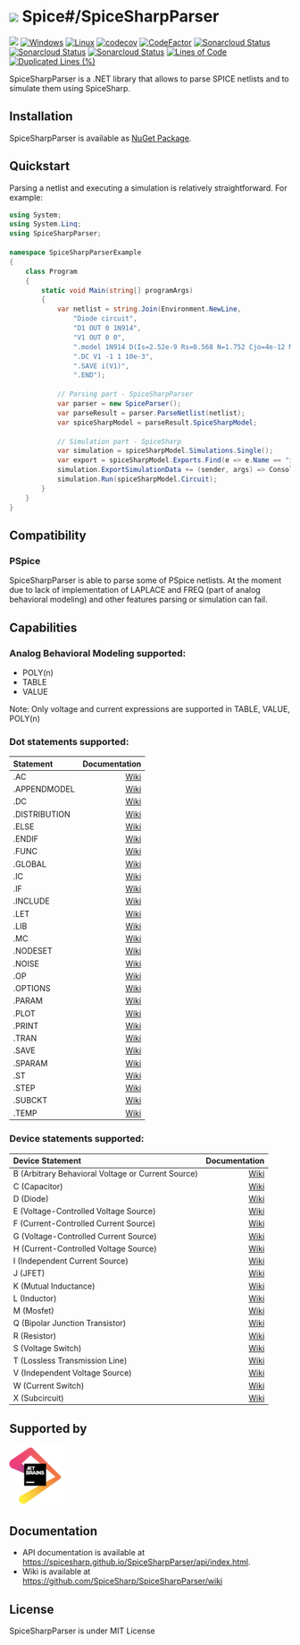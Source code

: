 # <img src="https://spicesharp.github.io/SpiceSharp/api/images/logo_full.svg" width="45px" /> Spice#/SpiceSharpParser
 [<img src="https://img.shields.io/nuget/vpre/SpiceSharp-Parser.svg">]( https://www.nuget.org/packages/SpiceSharp-Parser)
[![Windows](https://ci.appveyor.com/api/projects/status/d8tpj2hm3hcullmw/branch/master?svg=true)](https://ci.appveyor.com/project/marcin-golebiowski/spicesharpparser/branch/master)
[![Linux](https://travis-ci.org/SpiceSharp/SpiceSharpParser.svg?branch=master)](https://travis-ci.org/SpiceSharp/SpiceSharpParser?branch=master)
[![codecov](https://codecov.io/gh/SpiceSharp/SpiceSharpParser/branch/master/graph/badge.svg)](https://codecov.io/gh/SpiceSharp/SpiceSharpParser)
[![CodeFactor](https://www.codefactor.io/repository/github/spicesharp/spicesharpparser/badge)](https://www.codefactor.io/repository/github/spicesharp/spicesharpparser)
[![Sonarcloud Status](https://sonarcloud.io/api/project_badges/measure?project=SpiceSharpParser&metric=alert_status)](https://sonarcloud.io/dashboard?id=SpiceSharpParser)
[![Sonarcloud Status](https://sonarcloud.io/api/project_badges/measure?project=SpiceSharpParser&metric=bugs)](https://sonarcloud.io/dashboard?id=SpiceSharpParser)
[![Sonarcloud Status](https://sonarcloud.io/api/project_badges/measure?project=SpiceSharpParser&metric=code_smells)](https://sonarcloud.io/dashboard?id=SpiceSharpParser)
[![Lines of Code](https://sonarcloud.io/api/project_badges/measure?project=SpiceSharpParser&metric=ncloc)](https://sonarcloud.io/dashboard?id=SpiceSharpParser)
[![Duplicated Lines (%)](https://sonarcloud.io/api/project_badges/measure?project=SpiceSharpParser&metric=duplicated_lines_density)](https://sonarcloud.io/dashboard?id=SpiceSharpParser)


SpiceSharpParser is a .NET library that allows to parse SPICE netlists and to simulate them using SpiceSharp.

## Installation

SpiceSharpParser is available as [NuGet Package](https://www.nuget.org/packages/SpiceSharp-Parser).

## Quickstart

Parsing a netlist and executing a simulation is relatively straightforward. For example:

```csharp
using System;
using System.Linq;
using SpiceSharpParser;

namespace SpiceSharpParserExample
{
    class Program
    {
        static void Main(string[] programArgs)
        {
            var netlist = string.Join(Environment.NewLine,
                "Diode circuit",
                "D1 OUT 0 1N914",
                "V1 OUT 0 0",
                ".model 1N914 D(Is=2.52e-9 Rs=0.568 N=1.752 Cjo=4e-12 M=0.4 tt=20e-9)",
                ".DC V1 -1 1 10e-3",
                ".SAVE i(V1)",
                ".END");

            // Parsing part - SpiceSharpParser
            var parser = new SpiceParser();
            var parseResult = parser.ParseNetlist(netlist);
            var spiceSharpModel = parseResult.SpiceSharpModel;

            // Simulation part - SpiceSharp
            var simulation = spiceSharpModel.Simulations.Single();
            var export = spiceSharpModel.Exports.Find(e => e.Name == "i(V1)");
            simulation.ExportSimulationData += (sender, args) => Console.WriteLine(export.Extract());
            simulation.Run(spiceSharpModel.Circuit);
        }
    }
}    

```
## Compatibility
### PSpice
SpiceSharpParser is able to parse some of PSpice netlists. 
At the moment due to lack of implementation of LAPLACE and FREQ (part of analog behavioral modeling) and other features parsing or simulation can fail.


## Capabilities
### Analog Behavioral Modeling supported:
* POLY(n)
* TABLE 
* VALUE

Note: Only voltage and current expressions are supported in TABLE, VALUE, POLY(n)

### Dot statements supported:
|  Statement  |  Documentation   |
|:------------|-----------------------:|
|.AC          |[Wiki](https://github.com/SpiceSharp/SpiceSharpParser/wiki/.AC)|
|.APPENDMODEL |[Wiki](https://github.com/SpiceSharp/SpiceSharpParser/wiki/.APPENDMODEL)|
|.DC          |[Wiki](https://github.com/SpiceSharp/SpiceSharpParser/wiki/.DC)|
|.DISTRIBUTION|[Wiki](https://github.com/SpiceSharp/SpiceSharpParser/wiki/.DISTRIBUTION)|
|.ELSE        |[Wiki](https://github.com/SpiceSharp/SpiceSharpParser/wiki/.ELSE)|
|.ENDIF       |[Wiki](https://github.com/SpiceSharp/SpiceSharpParser/wiki/.ENDIF)|
|.FUNC        |[Wiki](https://github.com/SpiceSharp/SpiceSharpParser/wiki/.FUNC)|
|.GLOBAL      |[Wiki](https://github.com/SpiceSharp/SpiceSharpParser/wiki/.GLOBAL)|         
|.IC          |[Wiki](https://github.com/SpiceSharp/SpiceSharpParser/wiki/.IC)|
|.IF          |[Wiki](https://github.com/SpiceSharp/SpiceSharpParser/wiki/.IF)|
|.INCLUDE     |[Wiki](https://github.com/SpiceSharp/SpiceSharpParser/wiki/.INCLUDE)|
|.LET         |[Wiki](https://github.com/SpiceSharp/SpiceSharpParser/wiki/.LET)|
|.LIB         |[Wiki](https://github.com/SpiceSharp/SpiceSharpParser/wiki/.LIB)|
|.MC          |[Wiki](https://github.com/SpiceSharp/SpiceSharpParser/wiki/.MC)|
|.NODESET     |[Wiki](https://github.com/SpiceSharp/SpiceSharpParser/wiki/.NODESET)|
|.NOISE       |[Wiki](https://github.com/SpiceSharp/SpiceSharpParser/wiki/.NOISE)|
|.OP          |[Wiki](https://github.com/SpiceSharp/SpiceSharpParser/wiki/.OP)|
|.OPTIONS     |[Wiki](https://github.com/SpiceSharp/SpiceSharpParser/wiki/.OPTIONS)|
|.PARAM       |[Wiki](https://github.com/SpiceSharp/SpiceSharpParser/wiki/.PARAM)|
|.PLOT        |[Wiki](https://github.com/SpiceSharp/SpiceSharpParser/wiki/.PLOT)|
|.PRINT       |[Wiki](https://github.com/SpiceSharp/SpiceSharpParser/wiki/.PRINT)|
|.TRAN        |[Wiki](https://github.com/SpiceSharp/SpiceSharpParser/wiki/.TRAN)|
|.SAVE        |[Wiki](https://github.com/SpiceSharp/SpiceSharpParser/wiki/.SAVE)|
|.SPARAM       |[Wiki](https://github.com/SpiceSharp/SpiceSharpParser/wiki/.SPARAM)|
|.ST          |[Wiki](https://github.com/SpiceSharp/SpiceSharpParser/wiki/.ST)||
|.STEP        |[Wiki](https://github.com/SpiceSharp/SpiceSharpParser/wiki/.STEP)|
|.SUBCKT      |[Wiki](https://github.com/SpiceSharp/SpiceSharpParser/wiki/.SUBCKT)|
|.TEMP        |[Wiki](https://github.com/SpiceSharp/SpiceSharpParser/wiki/.TEMP)|

### Device statements supported:
| Device Statement  |  Documentation   |
|:------------|-----------------------:|
|B (Arbitrary Behavioral Voltage or Current Source)|[Wiki](https://github.com/SpiceSharp/SpiceSharpParser/wiki/B)|
|C (Capacitor)|[Wiki](https://github.com/SpiceSharp/SpiceSharpParser/wiki/C)|
|D (Diode)|[Wiki](https://github.com/SpiceSharp/SpiceSharpParser/wiki/D)|
|E (Voltage-Controlled Voltage Source)|[Wiki](https://github.com/SpiceSharp/SpiceSharpParser/wiki/E)|
|F (Current-Controlled Current Source)|[Wiki](https://github.com/SpiceSharp/SpiceSharpParser/wiki/F)|
|G (Voltage-Controlled Current Source)|[Wiki](https://github.com/SpiceSharp/SpiceSharpParser/wiki/G)|
|H (Current-Controlled Voltage Source)|[Wiki](https://github.com/SpiceSharp/SpiceSharpParser/wiki/H)|
|I (Independent Current Source)|[Wiki](https://github.com/SpiceSharp/SpiceSharpParser/wiki/I)|
|J (JFET)|[Wiki](https://github.com/SpiceSharp/SpiceSharpParser/wiki/J)|
|K (Mutual Inductance)|[Wiki](https://github.com/SpiceSharp/SpiceSharpParser/wiki/K)|
|L (Inductor)|[Wiki](https://github.com/SpiceSharp/SpiceSharpParser/wiki/L)|
|M (Mosfet)|[Wiki](https://github.com/SpiceSharp/SpiceSharpParser/wiki/M)|
|Q (Bipolar Junction Transistor)|[Wiki](https://github.com/SpiceSharp/SpiceSharpParser/wiki/Q)|
|R (Resistor)|[Wiki](https://github.com/SpiceSharp/SpiceSharpParser/wiki/R)|
|S (Voltage Switch)|[Wiki](https://github.com/SpiceSharp/SpiceSharpParser/wiki/S)|
|T (Lossless Transmission Line)|[Wiki](https://github.com/SpiceSharp/SpiceSharpParser/wiki/T)|
|V (Independent Voltage Source)|[Wiki](https://github.com/SpiceSharp/SpiceSharpParser/wiki/V)|
|W (Current Switch)|[Wiki](https://github.com/SpiceSharp/SpiceSharpParser/wiki/W)|
|X (Subcircuit)|[Wiki](https://github.com/SpiceSharp/SpiceSharpParser/wiki/X)|

## Supported by
[<img src="jetbrains.png" width=100/>](https://www.jetbrains.com/?from=SpiceSharpParser)

## Documentation
* API documentation is available at <https://spicesharp.github.io/SpiceSharpParser/api/index.html>.
* Wiki is available at <https://github.com/SpiceSharp/SpiceSharpParser/wiki>

## License
SpiceSharpParser is under MIT License
